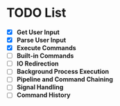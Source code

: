 # TODO List

- [x] **Get User Input**
- [x] **Parse User Input**
- [x] **Execute Commands**
- [ ] **Built-in Commands**
- [ ] **IO Redirection**
- [ ] **Background Process Execution**
- [ ] **Pipeline and Command Chaining**
- [ ] **Signal Handling**
- [ ] **Command History**
